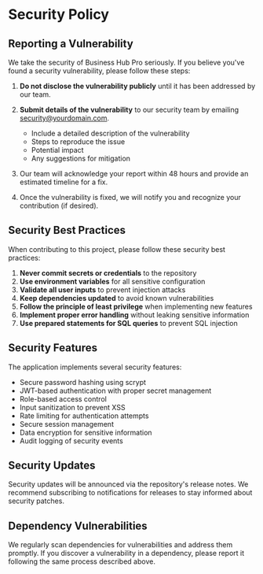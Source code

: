 # Security Policy

## Reporting a Vulnerability

We take the security of Business Hub Pro seriously. If you believe you've found a security vulnerability, please follow these steps:

1. **Do not disclose the vulnerability publicly** until it has been addressed by our team.
2. **Submit details of the vulnerability** to our security team by emailing [security@yourdomain.com](mailto:security@yourdomain.com).
   - Include a detailed description of the vulnerability
   - Steps to reproduce the issue
   - Potential impact
   - Any suggestions for mitigation

3. Our team will acknowledge your report within 48 hours and provide an estimated timeline for a fix.
4. Once the vulnerability is fixed, we will notify you and recognize your contribution (if desired).

## Security Best Practices

When contributing to this project, please follow these security best practices:

1. **Never commit secrets or credentials** to the repository
2. **Use environment variables** for all sensitive configuration
3. **Validate all user inputs** to prevent injection attacks
4. **Keep dependencies updated** to avoid known vulnerabilities
5. **Follow the principle of least privilege** when implementing new features
6. **Implement proper error handling** without leaking sensitive information
7. **Use prepared statements for SQL queries** to prevent SQL injection

## Security Features

The application implements several security features:

- Secure password hashing using scrypt
- JWT-based authentication with proper secret management
- Role-based access control
- Input sanitization to prevent XSS
- Rate limiting for authentication attempts
- Secure session management
- Data encryption for sensitive information
- Audit logging of security events

## Security Updates

Security updates will be announced via the repository's release notes. We recommend subscribing to notifications for releases to stay informed about security patches.

## Dependency Vulnerabilities

We regularly scan dependencies for vulnerabilities and address them promptly. If you discover a vulnerability in a dependency, please report it following the same process described above.